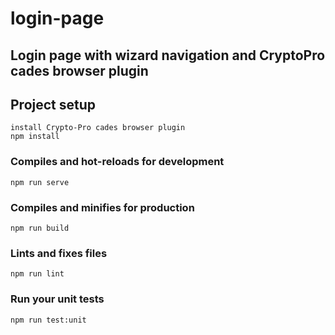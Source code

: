 # login-page

## Login page with wizard navigation and CryptoPro cades browser plugin

## Project setup
```
install Crypto-Pro cades browser plugin
npm install
```

### Compiles and hot-reloads for development
```
npm run serve
```

### Compiles and minifies for production
```
npm run build
```

### Lints and fixes files
```
npm run lint
```

### Run your unit tests
```
npm run test:unit
```
